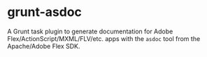 grunt-asdoc
===========

A Grunt task plugin to generate documentation for Adobe Flex/ActionScript/MXML/FLV/etc. apps with the `asdoc` tool from the Apache/Adobe Flex SDK.
